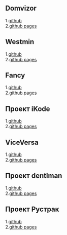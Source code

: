 ## Domvizor

1.<a traget="_blank" href="https://github.com/r4skolov/domvizor">github</a><br>
2.<a traget="_blank" href="https://r4skolov.github.io/westmin/domvizor.html">github pages</a><br>

## Westmin

1.<a traget="_blank" href="https://github.com/r4skolov/westmin">github</a><br>
2.<a traget="_blank" href="https://r4skolov.github.io/westmin/index.html">github pages</a><br>

## Fancy

1.<a traget="_blank" href="https://github.com/r4skolov/fancy">github</a><br>
2.<a traget="_blank" href="https://r4skolov.github.io/fancy/index.html">github pages</a><br>

## Проект iKode

1.<a traget="_blank" href="https://github.com/r4skolov/iKode">github</a><br>
2.<a traget="_blank" href="https://r4skolov.github.io/iKode/index.html">github pages</a><br>

## ViceVersa

1.<a traget="_blank" href="https://github.com/r4skolov/viceversa">github</a><br>
2.<a traget="_blank" href="https://r4skolov.github.io/viceversa/index.html">github pages</a><br>

## Проект dentlman

1.<a traget="_blank" href="https://github.com/r4skolov/dentlman">github</a><br>
2.<a traget="_blank" href="https://r4skolov.github.io/dentlman/index.html">github pages</a><br>

## Проект Рустрак

1.<a traget="_blank" href="https://github.com/r4skolov/rustrack">github</a><br>
2.<a traget="_blank" href="https://r4skolov.github.io/rustruck/index.html">github pages</a><br>
